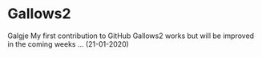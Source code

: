 # Gallows2
Galgje
My first contribution to GitHub
Gallows2 works but will be improved in the coming weeks ... (21-01-2020)
